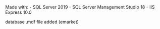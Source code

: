 Made with:
    - SQL Server 2019
    - SQL Server Management Studio 18
    - IIS Express 10.0

database .mdf file added (emarket)